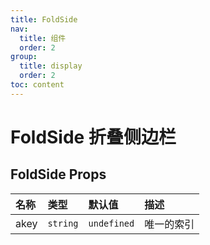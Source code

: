 ```yaml
---
title: FoldSide
nav:
  title: 组件
  order: 2
group:
  title: display
  order: 2
toc: content
---
```


# FoldSide 折叠侧边栏

<!-- ## 简单上手

<code src="./demo/base"></code> -->

## FoldSide Props

| 名称 | 类型     | 默认值      | 描述       |
| :--- | :------- | :---------- | :--------- |
| akey | `string` | `undefined` | 唯一的索引 |
